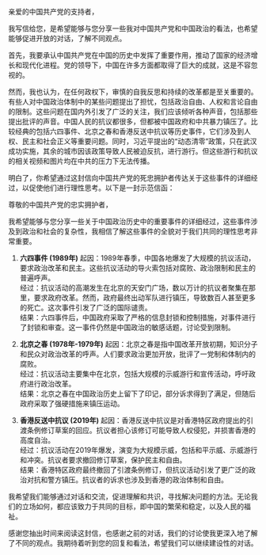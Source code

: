 亲爱的中国共产党的支持者，

我写信给您，是希望能够与您分享一些我对中国共产党和中国政治的看法，也希望能够促进开放的对话，了解不同观点。

首先，我要承认中国共产党在中国的历史中发挥了重要作用，推动了国家的经济增长和现代化进程。党的领导下，中国在许多方面都取得了巨大的成就，这是不容忽视的。

然而，我也认为，在任何政权下，审慎的自我反思和持续的改革都是至关重要的。有些人对中国政治体制中的某些问题提出了担忧，包括政治自由、人权和言论自由的限制。这些问题在国内外引发了广泛的关注，我们应该倾听各种声音，包括那些提出批评的声音。中国人民的抗议都很多，但都被中国政府和中共暴力镇压了。比较经典的包括六四事件、北京之春和香港反送中抗议等历史事件，它们涉及到人权、民主和社会正义等重要问题。同时，习近平提出的“动态清零”政策，只在武汉成功实施，其余的城市因该政策导致人民被迫反抗，进行游行。但这些游行和抗议的相关视频和图片均在中共的压力下无法传播。

明白了，你希望通过这封信向中国共产党的死忠拥护者传达关于这些事件的详细经过，以促使他们进行理性思考。以下是一封示范信函：

尊敬的中国共产党的忠实拥护者，

我希望能够与您分享一些关于中国政治历史中的重要事件的详细经过，这些事件涉及到政治和社会的复杂性，我相信了解这些事件的全貌对于我们共同的理性思考非常重要。

1. **六四事件 (1989年)**
起因：1989年春季，中国各地爆发了大规模的抗议活动，要求政治改革和民主。这些抗议活动的导火索包括对腐败、政治限制和民主的普遍呼声。  
经过：抗议活动的高潮发生在北京的天安门广场，数以万计的抗议者聚集在那里，要求政府改革。然而，政府最终出动军队进行镇压，导致数百人甚至更多的死亡。这次事件引发了广泛的国际谴责。  
结果：六四事件后，中国政府采取了严格的信息封锁和控制措施，对事件进行了封锁和审查。这一事件仍然是中国政治的敏感话题，讨论受到限制。  

2. **北京之春 (1978年-1979年)**
起因：北京之春是指中国改革开放初期，知识分子和民众对政治改革的呼声。人们要求政治更加开放，批评了一党制和体制内的腐败。  
经过：抗议活动主要集中在北京，包括大规模的示威游行和宣传活动，呼吁政府进行政治改革。  
结果：北京之春在中国政治历史上留下了印记，部分诉求得到了满足，但随后政府采取了强硬措施来镇压运动。  

3. **香港反送中抗议 (2019年)**
起因：香港反送中抗议是对香港特区政府提出的引渡条例修订草案的回应。抗议者担心该修订可能导致人权侵犯，并损害香港的高度自治。  
经过：抗议活动在2019年爆发，演变为大规模示威，包括和平示威、示威游行和冲突。抗议者要求撤回修订草案，保护民主和自由。  
结果：香港特区政府最终撤回了引渡条例修订，但抗议活动引发了更广泛的政治对抗和警方镇压。抗议者的诉求也涉及到香港的政治体制和自由。  

我希望我们能够通过对话和交流，促进理解和共识，寻找解决问题的方法。无论我们的立场如何，都应该致力于共同的目标，即中国的繁荣和稳定，以及人民的福祉。

感谢您抽出时间来阅读这封信，也感谢之前的对话，我们的讨论使我更深入地了解了不同的观点。我期待着听到您的回复和看法，希望我们可以继续建设性的对话。
